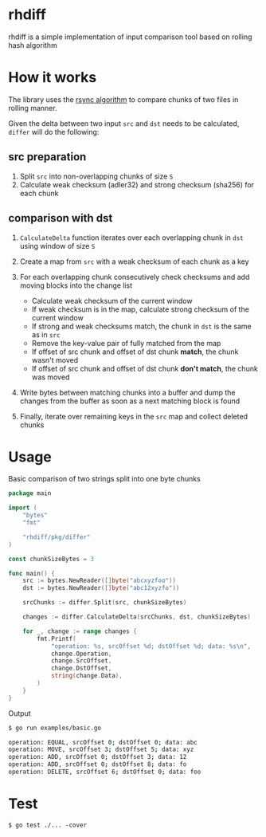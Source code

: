 # rhdiff

rhdiff is a simple implementation of input comparison tool based on rolling hash algorithm

# How it works

The library uses the [rsync algorithm](https://rsync.samba.org/tech_report/node2.html) to compare chunks of two files in rolling manner.

Given the delta between two input `src` and `dst` needs to be calculated, `differ` will do the following:

## src preparation
1. Split `src` into non-overlapping chunks of size `S`
1. Calculate weak checksum (adler32) and strong checksum (sha256) for each chunk

## comparison with dst
1. `CalculateDelta` function iterates over each overlapping chunk in `dst` using window of size `S`
1. Create a map from `src` with a weak checksum of each chunk as a key 
1. For each overlapping chunk consecutively check checksums and add moving blocks into the change list
	- Calculate weak checksum of the current window
	- If weak checksum is in the map, calculate strong checksum of the current window
	- If strong and weak checksums match, the chunk in `dst` is the same as in `src`
	- Remove the key-value pair of fully matched from the map
	- If offset of src chunk and offset of dst chunk **match**, the chunk wasn't moved
	- If offset of src chunk and offset of dst chunk **don't match**, the chunk was moved

1. Write bytes between matching chunks into a buffer and dump the changes from the buffer as soon as a next matching block is found

1. Finally, iterate over remaining keys in the `src` map and collect deleted chunks

# Usage

Basic comparison of two strings split into one byte chunks

```go
package main

import (
	"bytes"
	"fmt"

	"rhdiff/pkg/differ"
)

const chunkSizeBytes = 3

func main() {
	src := bytes.NewReader([]byte("abcxyzfoo"))
	dst := bytes.NewReader([]byte("abc12xyzfo"))

	srcChunks := differ.Split(src, chunkSizeBytes)

	changes := differ.CalculateDelta(srcChunks, dst, chunkSizeBytes)

	for _, change := range changes {
		fmt.Printf(
			"operation: %s, srcOffset %d; dstOffset %d; data: %s\n",
			change.Operation,
			change.SrcOffset,
			change.DstOffset,
			string(change.Data),
		)
	}
}
```

Output

```bash
$ go run examples/basic.go

operation: EQUAL, srcOffset 0; dstOffset 0; data: abc
operation: MOVE, srcOffset 3; dstOffset 5; data: xyz
operation: ADD, srcOffset 0; dstOffset 3; data: 12
operation: ADD, srcOffset 0; dstOffset 8; data: fo
operation: DELETE, srcOffset 6; dstOffset 0; data: foo
```

# Test

```
$ go test ./... -cover
```
